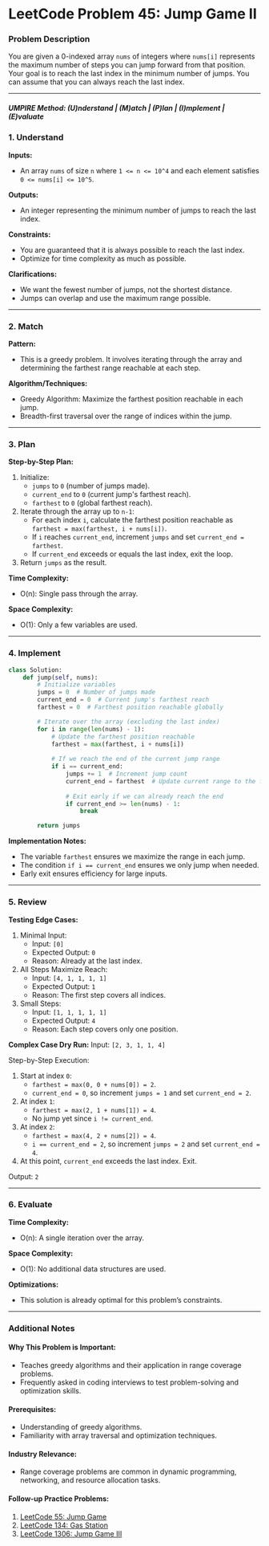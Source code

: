 
# LeetCode Problem 45: Jump Game II

### **Problem Description**
You are given a 0-indexed array `nums` of integers where `nums[i]` represents the maximum number of steps you can jump forward from that position. Your goal is to reach the last index in the minimum number of jumps. You can assume that you can always reach the last index.

---

##### UMPIRE Method: (U)nderstand | (M)atch | (P)lan | (I)mplement | (E)valuate

### **1. Understand**

**Inputs:**
- An array `nums` of size `n` where `1 <= n <= 10^4` and each element satisfies `0 <= nums[i] <= 10^5`.

**Outputs:**
- An integer representing the minimum number of jumps to reach the last index.

**Constraints:**
- You are guaranteed that it is always possible to reach the last index.
- Optimize for time complexity as much as possible.

**Clarifications:**
- We want the fewest number of jumps, not the shortest distance.
- Jumps can overlap and use the maximum range possible.

---

### **2. Match**

**Pattern:**
- This is a greedy problem. It involves iterating through the array and determining the farthest range reachable at each step.

**Algorithm/Techniques:**
- Greedy Algorithm: Maximize the farthest position reachable in each jump.
- Breadth-first traversal over the range of indices within the jump.

---

### **3. Plan**

**Step-by-Step Plan:**
1. Initialize:
   - `jumps` to `0` (number of jumps made).
   - `current_end` to `0` (current jump's farthest reach).
   - `farthest` to `0` (global farthest reach).
2. Iterate through the array up to `n-1`:
   - For each index `i`, calculate the farthest position reachable as `farthest = max(farthest, i + nums[i])`.
   - If `i` reaches `current_end`, increment `jumps` and set `current_end = farthest`.
   - If `current_end` exceeds or equals the last index, exit the loop.
3. Return `jumps` as the result.

**Time Complexity:**
- O(n): Single pass through the array.

**Space Complexity:**
- O(1): Only a few variables are used.

---

### **4. Implement**

```python
class Solution:
    def jump(self, nums):
        # Initialize variables
        jumps = 0  # Number of jumps made
        current_end = 0  # Current jump's farthest reach
        farthest = 0  # Farthest position reachable globally

        # Iterate over the array (excluding the last index)
        for i in range(len(nums) - 1):
            # Update the farthest position reachable
            farthest = max(farthest, i + nums[i])
            
            # If we reach the end of the current jump range
            if i == current_end:
                jumps += 1  # Increment jump count
                current_end = farthest  # Update current range to the farthest reachable
                
                # Exit early if we can already reach the end
                if current_end >= len(nums) - 1:
                    break

        return jumps
```

**Implementation Notes:**
- The variable `farthest` ensures we maximize the range in each jump.
- The condition `if i == current_end` ensures we only jump when needed.
- Early exit ensures efficiency for large inputs.

---

### **5. Review**

**Testing Edge Cases:**
1. Minimal Input:
   - Input: `[0]`
   - Expected Output: `0`
   - Reason: Already at the last index.
2. All Steps Maximize Reach:
   - Input: `[4, 1, 1, 1, 1]`
   - Expected Output: `1`
   - Reason: The first step covers all indices.
3. Small Steps:
   - Input: `[1, 1, 1, 1, 1]`
   - Expected Output: `4`
   - Reason: Each step covers only one position.

**Complex Case Dry Run:**
Input: `[2, 3, 1, 1, 4]`

Step-by-Step Execution:
1. Start at index `0`:
   - `farthest = max(0, 0 + nums[0]) = 2`.
   - `current_end = 0`, so increment `jumps = 1` and set `current_end = 2`.
2. At index `1`:
   - `farthest = max(2, 1 + nums[1]) = 4`.
   - No jump yet since `i != current_end`.
3. At index `2`:
   - `farthest = max(4, 2 + nums[2]) = 4`.
   - `i == current_end = 2`, so increment `jumps = 2` and set `current_end = 4`.
4. At this point, `current_end` exceeds the last index. Exit.

Output: `2`

---

### **6. Evaluate**

**Time Complexity:**
- O(n): A single iteration over the array.

**Space Complexity:**
- O(1): No additional data structures are used.

**Optimizations:**
- This solution is already optimal for this problem’s constraints.

---

### **Additional Notes**

#### **Why This Problem is Important:**
- Teaches greedy algorithms and their application in range coverage problems.
- Frequently asked in coding interviews to test problem-solving and optimization skills.

#### **Prerequisites:**
- Understanding of greedy algorithms.
- Familiarity with array traversal and optimization techniques.

#### **Industry Relevance:**
- Range coverage problems are common in dynamic programming, networking, and resource allocation tasks.

#### **Follow-up Practice Problems:**
1. [LeetCode 55: Jump Game](https://leetcode.com/problems/jump-game/)
2. [LeetCode 134: Gas Station](https://leetcode.com/problems/gas-station/)
3. [LeetCode 1306: Jump Game III](https://leetcode.com/problems/jump-game-iii/)
